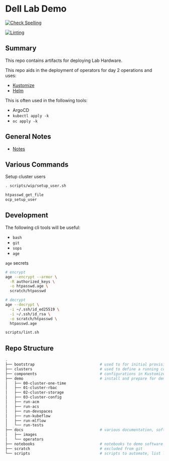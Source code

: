 # Dell Lab Demo

[![Check Spelling](https://github.com/redhat-na-ssa/demo-lab-config/actions/workflows/spellcheck.yaml/badge.svg)](https://github.com/redhat-na-ssa/demo-lab-config/actions/workflows/spellcheck.yaml)

[![Linting](https://github.com/redhat-na-ssa/demo-lab-config/actions/workflows/linting.yaml/badge.svg)](https://github.com/redhat-na-ssa/demo-lab-config/actions/workflows/linting.yaml)

## Summary

This repo contains artifacts for deploying Lab Hardware.

This repo aids in the deployment of operators for day 2 operations and uses:

- [Kustomize](https://kustomize.io/)
- [Helm](https://helm.sh/)

This is often used in the following tools:

- ArgoCD
- `kubectl apply -k`
- `oc apply -k`

## General Notes

- [Notes](docs)

## Various Commands

Setup cluster users

```sh
. scripts/wip/setup_user.sh

htpasswd_get_file
ocp_setup_user
```

## Development

The following cli tools will be useful:

- `bash`
- `git`
- `sops`
- `age`

`age` secrets

```sh
# encrypt
age --encrypt --armor \
  -R authorized_keys \
  -o htpasswd.age \
  scratch/htpasswd

# decrypt
age --decrypt \
  -i ~/.ssh/id_ed25519 \
  -i ~/.ssh/id_rsa \
  -o scratch/htpasswd \
  htpasswd.age
```

```sh
scripts/lint.sh
```

## Repo Structure

```sh
.
├── bootstrap                             # used to for initial provisioning
├── clusters                              # used to define a running configuration
├── components                            # configurations in Kustomize and YAML
├── demo                                  # install and prepare for demo of software
│   ├── 00-cluster-one-time
│   ├── 01-cluster-rbac
│   ├── 02-cluster-storage
│   ├── 03-cluster-config
│   ├── run-acm
│   ├── run-acs
│   ├── run-devspaces
│   ├── run-kubeflow
│   ├── run-mlflow
│   └── run-tests
├── docs                                  # various documentation, software groups
│   ├── images
│   └── operators
├── notebooks                             # notebooks to demo software
├── scratch                               # excluded from git
└── scripts                               # scripts to automate, list list-images.sh
```
